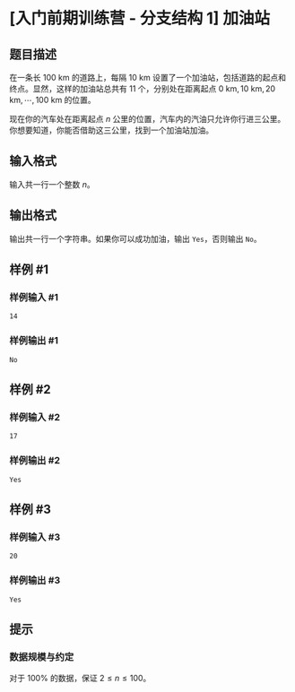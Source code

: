 # [入门前期训练营 - 分支结构 1] 加油站

## 题目描述

在一条长 $100 \text{ km}$ 的道路上，每隔 $10 \text{ km}$ 设置了一个加油站，包括道路的起点和终点。显然，这样的加油站总共有 $11$ 个，分别处在距离起点 $0 \text{ km}, 10 \text{ km}, 20 \text{ km}, \cdots, 100 \text{ km}$ 的位置。

现在你的汽车处在距离起点 $n$ 公里的位置，汽车内的汽油只允许你行进三公里。你想要知道，你能否借助这三公里，找到一个加油站加油。

## 输入格式

输入共一行一个整数 $n$。

## 输出格式

输出共一行一个字符串。如果你可以成功加油，输出 `Yes`，否则输出 `No`。

## 样例 #1

### 样例输入 #1

```
14
```

### 样例输出 #1

```
No
```

## 样例 #2

### 样例输入 #2

```
17
```

### 样例输出 #2

```
Yes
```

## 样例 #3

### 样例输入 #3

```
20
```

### 样例输出 #3

```
Yes
```

## 提示

### 数据规模与约定

对于 $100\%$ 的数据，保证 $2 \leq n \leq 100$。